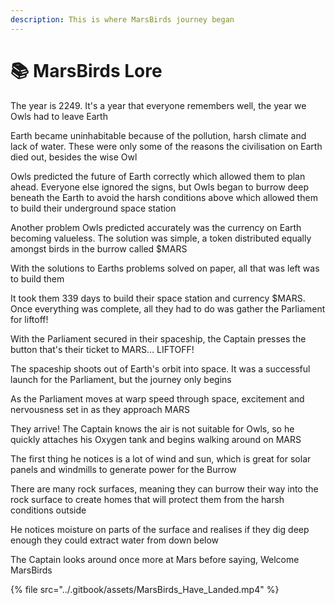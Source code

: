 ```yaml
---
description: This is where MarsBirds journey began
---
```


# 📚 MarsBirds Lore

The year is 2249. It's a year that everyone remembers well, the year we Owls had to leave Earth

Earth became uninhabitable because of the pollution, harsh climate and lack of water. These were only some of the reasons the civilisation on Earth died out, besides the wise Owl

Owls predicted the future of Earth correctly which allowed them to plan ahead. Everyone else ignored the signs, but Owls began to burrow deep beneath the Earth to avoid the harsh conditions above which allowed them to build their underground space station

Another problem Owls predicted accurately was the currency on Earth becoming valueless. The solution was simple, a token distributed equally amongst birds in the burrow called $MARS

With the solutions to Earths problems solved on paper, all that was left was to build them

It took them 339 days to build their space station and currency $MARS. Once everything was complete, all they had to do was gather the Parliament for liftoff!

With the Parliament secured in their spaceship, the Captain presses the button that's their ticket to MARS… LIFTOFF!

The spaceship shoots out of Earth's orbit into space. It was a successful launch for the Parliament, but the journey only begins

As the Parliament moves at warp speed through space, excitement and nervousness set in as they approach MARS

They arrive! The Captain knows the air is not suitable for Owls, so he quickly attaches his Oxygen tank and begins walking around on MARS

The first thing he notices is a lot of wind and sun, which is great for solar panels and windmills to generate power for the Burrow

There are many rock surfaces, meaning they can burrow their way into the rock surface to create homes that will protect them from the harsh conditions outside

He notices moisture on parts of the surface and realises if they dig deep enough they could extract water from down below

The Captain looks around once more at Mars before saying, Welcome MarsBirds

{% file src="../.gitbook/assets/MarsBirds_Have_Landed.mp4" %}
